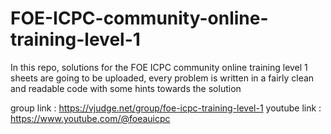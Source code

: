 # FOE-ICPC-community-online-training-level-1
In this repo, solutions for the FOE ICPC community online training level 1 sheets are going to be uploaded, every problem is written in a fairly clean and readable code with some hints towards the solution


group link : https://vjudge.net/group/foe-icpc-training-level-1 
youtube link : https://www.youtube.com/@foeauicpc